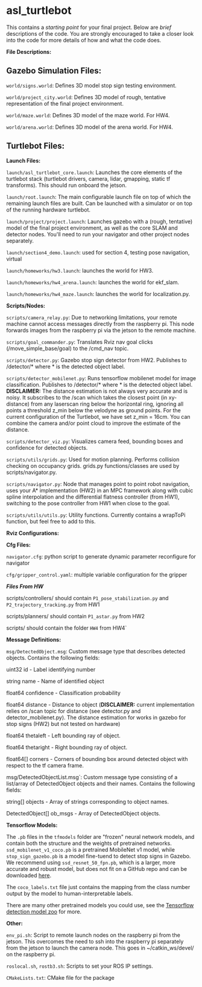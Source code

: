 # asl_turtlebot

This contains a _starting point_ for your final project. Below are _brief_
descriptions of the code. You are strongly encouraged to take a closer look into
the code for more details of how and what the code does.

**File Descriptions:**

**Gazebo Simulation Files:**
----------------------

`world/signs.world`: Defines 3D model stop sign testing environment.

`world/project_city.world`: Defines 3D model of rough, tentative
representation of the final project environment.

`world/maze.world`: Defines 3D model of the maze world. For HW4.

`world/arena.world`: Defines 3D model of the arena world. For HW4.

**Turtlebot Files:**
----------------------
**Launch Files:**

`launch/asl_turtlebot_core.launch`: Launches the core elements of the
turtlebot stack (turtlebot drivers, camera, lidar, gmapping, static tf
transforms). This should run onboard the jetson.

`launch/root.launch`: The main configurable launch file on top of
which the remaining launch files are built. Can be launched with a simulator or
on top of the running hardware turtlebot.

`launch/project/project.launch`: Launches gazebo with a (rough, tentative)
model of the final project environment, as well as the core SLAM and detector
nodes. You'll need to run your navigator and other project nodes separately.

`launch/section4_demo.launch`: used for section 4, testing pose
navigation, virtual

`launch/homeworks/hw3.launch`: launches the world for HW3.

`launch/homeworks/hw4_arena.launch`: launches the world for ekf_slam.

`launch/homeworks/hw4_maze.launch`: launches the world for localization.py.

**Scripts/Nodes:**

`scripts/camera_relay.py`: Due to networking limitations, your remote
machine cannot access messages directly from the raspberry pi. This node
forwards images from the raspberry pi via the jetson to the remote machine.

`scripts/goal_commander.py`: Translates Rviz nav goal clicks
(/move_simple_base/goal) to the /cmd_nav topic.

`scripts/detector.py`: Gazebo stop sign detector from HW2. Publishes to
/detector/* where * is the detected object label.

`scripts/detector_mobilenet.py`: Runs tensorflow mobilenet model for image
classification. Publishes to /detector/* where * is the detected object label.
**DISCLAIMER:** The distance estimation is not always very accurate and is
noisy. It subscribes to the /scan which takes the closest point (in xy-distance)
from any laserscan ring below the horizontal ring, ignoring all points a
threshold z_min below the velodyne as ground points. For the current
configuration of the Turtlebot, we have set z_min = 16cm. You can combine the
camera and/or point cloud to improve the estimate of the distance.

`scripts/detector_viz.py`: Visualizes camera feed, bounding boxes and
confidence for detected objects.

`scripts/utils/grids.py`: Used for motion planning. Performs collision checking on
occupancy grids. grids.py functions/classes are used by scripts/navigator.py.

`scripts/navigator.py`: Node that manages point to point robot navigation, uses
your A\* implementation (HW2) in an MPC framework along with cubic spline
interpolation and the differential flatness controller (from HW1), switching to
the pose controller from HW1 when close to the goal.

`scripts/utils/utils.py`: Utility functions. Currently contains a wrapToPi
function, but feel free to add to this.

**Rviz Configurations:**

**Cfg Files:**

`navigator.cfg`: python script to generate dynamic parameter reconfigure for
navigator

`cfg/gripper_control.yaml`: multiple variable configuration for the gripper

***Files From HW***

scripts/controllers/ should contain `P1_pose_stabilization.py` and
`P2_trajectory_tracking.py` from HW1 

scripts/planners/ should contain `P1_astar.py` from HW2

scripts/ should contain the folder `HW4` from HW4`

**Message Definitions:**

`msg/DetectedObject.msg`: Custom message type that describes detected objects.
Contains the following fields:

uint32 id - Label identifying number

string name - Name of identified object

float64 confidence - Classification probability

float64 distance - Distance to object (**DISCLAIMER:** current implementation
relies on /scan topic for distance (see detector.py and detector_mobilenet.py).
The distance estimation for works in gazebo for stop signs (HW2) but not tested
on hardware)

float64 thetaleft - Left bounding ray of object.

float64 thetaright - Right bounding ray of object.

float64[] corners - Corners of bounding box around detected object with respect
to the tf camera frame.

msg/DetectedObjectList.msg`: Custom message type consisting of a
list/array of DetectedObject objects and their names. Contains the following
fields:

string[] objects - Array of strings corresponding to object names.

DetectedObject[] ob_msgs - Array of DetectedObject objects.


**Tensorflow Models:**

The `.pb` files in the `tfmodels` folder are "frozen" neural network models, and
contain both the structure and the weights of pretrained networks.
`ssd_mobilenet_v1_coco.pb` is a pretrained MobileNet v1 model, while
`stop_sign_gazebo.pb` is a model fine-tuend to detect stop signs in Gazebo. We
recommend using `ssd_resnet_50_fpn.pb`, which is a larger, more accurate and
robust model, but does not fit on a GitHub repo and can be downloaded
[here](https://stanford.app.box.com/s/vszjfhwkjb203qbwhzoirn3uzt5r16lv).

The `coco_labels.txt` file just contains the mapping from the class number
output by the model to human-interpretable labels.

There are many other pretrained models you could use, see the [Tensorflow
detection model
zoo](https://github.com/tensorflow/models/blob/master/research/object_detection/g3doc/detection_model_zoo.md)
for more.


**Other:**

`env_pi.sh`: Script to remote launch nodes on the raspberry pi from the jetson.
This overcomes the need to ssh into the raspberry pi separately from the jetson
to launch the camera node. This goes in ~/catkin_ws/devel/ on the raspberry pi.

`roslocal.sh`, `rostb3.sh`: Scripts to set your ROS IP settings.

`CMakeLists.txt`: CMake file for the package
